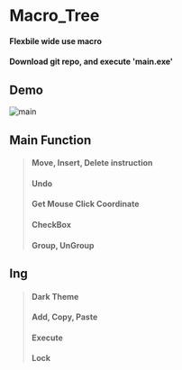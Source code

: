 # Macro_Tree
#### Flexbile wide use macro
#### Download git repo, and execute 'main.exe'

## Demo
![main](https://user-images.githubusercontent.com/110750614/211150674-dfd5aa99-2ea1-47f3-839d-2494f83ab985.gif)

## Main Function
> #### Move, Insert, Delete instruction
> #### Undo
> #### Get Mouse Click Coordinate
> #### CheckBox
> #### Group, UnGroup

## Ing
> #### Dark Theme
> #### Add, Copy, Paste
> #### Execute
> #### Lock
